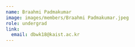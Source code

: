 ```yaml
---
name: Braahmi Padmakumar
image: images/members/Braahmi Padmakumar.jpeg
role: undergrad
link:
  email: dbwk18@kaist.ac.kr
---
```

